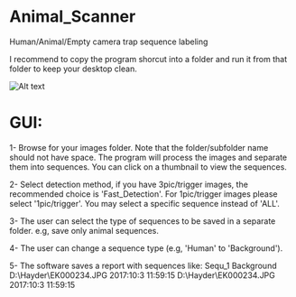 # Animal_Scanner
Human/Animal/Empty camera trap sequence labeling

I recommend to copy the program shorcut into a folder and run it from that folder to keep your desktop clean.

![Alt text](https://github.com/HayderYousif/raw/master/Animal_Scanner/Fig_2.png)

# GUI:

1- Browse for your images folder. Note that the folder/subfolder name should not have space. The program will process the images and separate them into sequences.
You can click on a thumbnail to view the sequences.

2- Select detection method, if you have 3pic/trigger images, the recommended choice is 'Fast_Detection'. For 1pic/trigger images please select '1pic/trigger'.
You may select a specific sequence instead of 'ALL'.

3- The user can select the type of sequences to be saved in a separate folder. e.g, save only animal sequences.

4- The user can change a sequence type (e.g, 'Human' to 'Background').

5- The software saves a report with sequences like:
Sequ_1	Background	D:\Hayder\EK000234.JPG	2017:10:3 11:59:15	D:\Hayder\EK000234.JPG	2017:10:3 11:59:15


